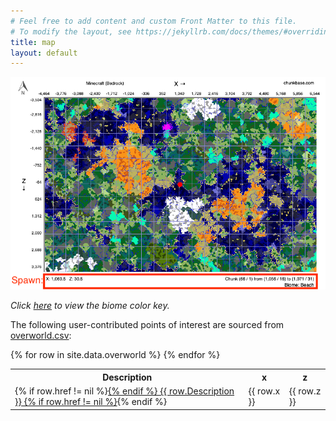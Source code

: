 ```yaml
---
# Feel free to add content and custom Front Matter to this file.
# To modify the layout, see https://jekyllrb.com/docs/themes/#overriding-theme-defaults
title: map
layout: default
---
```


![Biome Map](images/biomes_3.png)

_Click [here](images/biome_key.png) to view the biome color key._

The following user-contributed points of interest are sourced from [overworld.csv](_data/overworld.csv):

<table>
<tr><th>Description</th><th>x</th><th>z</th></tr>
{% for row in site.data.overworld %}
  <tr>
      <td>
      {% if row.href != nil %}<a href="{{ row.href }}">{% endif %}
      {{ row.Description }}
      {% if row.href != nil %}</a>{% endif %}
      </td> <td> {{ row.x }} </td> <td> {{ row.z }} </td>
  </tr>
{% endfor %}
</table>